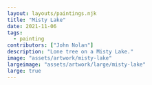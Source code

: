 ```yaml
---
layout: layouts/paintings.njk
title: "Misty Lake"
date: 2021-11-06
tags: 
  - painting
contributors: ["John Nolan"]
description: "Lone tree on a Misty Lake."
image: "assets/artwork/misty-lake"
largeimage: "assets/artwork/large/misty-lake"
large: true
---
```

